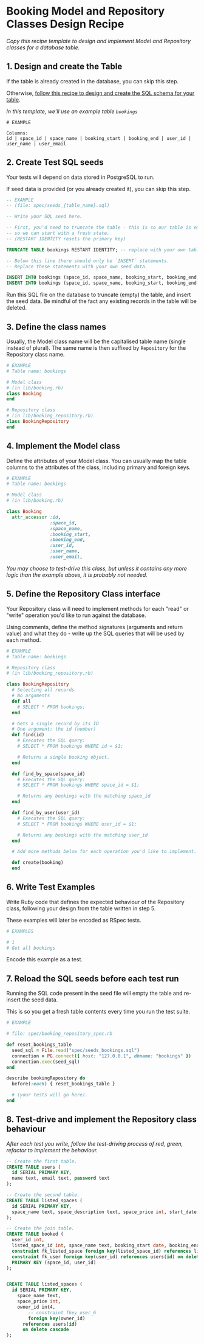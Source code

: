 # Booking Model and Repository Classes Design Recipe

_Copy this recipe template to design and implement Model and Repository classes for a database table._

## 1. Design and create the Table

If the table is already created in the database, you can skip this step.

Otherwise, [follow this recipe to design and create the SQL schema for your table](./single_table_design_recipe_template.md).

_In this template, we'll use an example table `bookings`_

```
# EXAMPLE

Columns:
id | space_id | space_name | booking_start | booking_end | user_id | user_name | user_email
```

## 2. Create Test SQL seeds

Your tests will depend on data stored in PostgreSQL to run.

If seed data is provided (or you already created it), you can skip this step.

```sql
-- EXAMPLE
-- (file: spec/seeds_{table_name}.sql)

-- Write your SQL seed here.

-- First, you'd need to truncate the table - this is so our table is emptied between each test run,
-- so we can start with a fresh state.
-- (RESTART IDENTITY resets the primary key)

TRUNCATE TABLE bookings RESTART IDENTITY; -- replace with your own table name.

-- Below this line there should only be `INSERT` statements.
-- Replace these statements with your own seed data.

INSERT INTO bookings (space_id, space_name, booking_start, booking_end, user_id, user_name, user_email) VALUES (1, "Cottage", "2022-09-06", "2022-09-08", 1, "Brit", "makers@hotmail.com");
INSERT INTO bookings (space_id, space_name, booking_start, booking_end, user_id, user_name, user_email) VALUES (2, "Apartment", "2022-09-10", "2022-09-14", 2, "Nas", "hotstuff@gmail.com");
```

Run this SQL file on the database to truncate (empty) the table, and insert the seed data. Be mindful of the fact any existing records in the table will be deleted.

## 3. Define the class names

Usually, the Model class name will be the capitalised table name (single instead of plural). The same name is then suffixed by `Repository` for the Repository class name.

```ruby
# EXAMPLE
# Table name: bookings

# Model class
# (in lib/booking.rb)
class Booking
end

# Repository class
# (in lib/booking_repository.rb)
class BookingRepository
end
```

## 4. Implement the Model class

Define the attributes of your Model class. You can usually map the table columns to the attributes of the class, including primary and foreign keys.

```ruby
# EXAMPLE
# Table name: bookings

# Model class
# (in lib/booking.rb)

class Booking
  attr_accessor :id,
                :space_id,
                :space_name,
                :booking_start,
                :booking_end,
                :user_id,
                :user_name,
                :user_email,

```

_You may choose to test-drive this class, but unless it contains any more logic than the example above, it is probably not needed._

## 5. Define the Repository Class interface

Your Repository class will need to implement methods for each "read" or "write" operation you'd like to run against the database.

Using comments, define the method signatures (arguments and return value) and what they do - write up the SQL queries that will be used by each method.

```ruby
# EXAMPLE
# Table name: bookings

# Repository class
# (in lib/booking_repository.rb)

class BookingRepository
  # Selecting all records
  # No arguments
  def all
    # SELECT * FROM bookings;
  end

  # Gets a single record by its ID
  # One argument: the id (number)
  def find(id)
    # Executes the SQL query:
    # SELECT * FROM bookings WHERE id = $1;

    # Returns a single booking object.
  end

  def find_by_space(space_id)
    # Executes the SQL query:
    # SELECT * FROM bookings WHERE space_id = $1;

    # Returns any bookings with the matching space_id
  end

  def find_by_user(user_id)
    # Executes the SQL query:
    # SELECT * FROM bookings WHERE user_id = $1;

    # Returns any bookings with the matching user_id
  end

  # Add more methods below for each operation you'd like to implement.

  def create(booking)
  end
```

## 6. Write Test Examples

Write Ruby code that defines the expected behaviour of the Repository class, following your design from the table written in step 5.

These examples will later be encoded as RSpec tests.

```ruby
# EXAMPLES

# 1
# Get all bookings
```

Encode this example as a test.

## 7. Reload the SQL seeds before each test run

Running the SQL code present in the seed file will empty the table and re-insert the seed data.

This is so you get a fresh table contents every time you run the test suite.

```ruby
# EXAMPLE

# file: spec/booking_repository_spec.rb

def reset_bookings_table
  seed_sql = File.read("spec/seeds_bookings.sql")
  connection = PG.connect({ host: "127.0.0.1", dbname: "bookings" })
  connection.exec(seed_sql)
end

describe bookingRepository do
  before(:each) { reset_bookings_table }

  # (your tests will go here).
end
```

## 8. Test-drive and implement the Repository class behaviour

_After each test you write, follow the test-driving process of red, green, refactor to implement the behaviour._


```sql
-- Create the first table.
CREATE TABLE users (
  id SERIAL PRIMARY KEY,
  name text, email text, password text
);

-- Create the second table.
CREATE TABLE listed_spaces (
  id SERIAL PRIMARY KEY,
  space_name text, space_description text, space_price int, start_date date, end_date date, booked boolean
);

-- Create the join table.
CREATE TABLE booked (
  user_id int,
  listed_space_id int, space_name text, booking_start date, booking_end date,
  constraint fk_listed_space foreign key(listed_space_id) references listed_spaces(id) on delete cascade,
  constraint fk_user foreign key(user_id) references users(id) on delete cascade,
  PRIMARY KEY (space_id, user_id)
);

```




```sql

CREATE TABLE listed_spaces (
  id SERIAL PRIMARY KEY,
    space_name text,
    space_price int,
    owner_id int4,
        -- constraint fkey_user_6 
        foreign key(owner_id)
      references users(id)
      on delete cascade
);